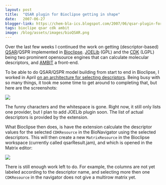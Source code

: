 ```yaml
---
layout: post
title:  "QSAR plugin for Bioclipse getting in shape"
date:   2007-06-27
blogger-link: https://chem-bla-ics.blogspot.com/2007/06/qsar-plugin-for-bioclipse-getting-in.html
tags: bioclipe qsar cdk ambit
image: /blog/assets/images/bioQSAR.png
---
```


Over the last few weeks I continued the work on getting (descriptor-based) [QSAR](http://en.wikipedia.org/wiki/QSAR)/QSPR implemented in
[Bioclipse](http://www.bioclipse.net/). [JOELib](http://joelib.sf.net/) (GPL) and the [CDK](http://cdk.sf.net/) (LGPL) being two prominent
opensource engines that can calculate molecular descriptors, and [AMBIT](http://ambit.acad.bg/) a front-end.

To be able to do QSAR/QSPR model building from start to end in Bioclipse, I worked in April
[on an architecture for selecting descriptors](http://chem-bla-ics.blogspot.com/2007/04/bioclipse-now-allows-qsar-descriptor.html).
Being busy with so many things, it took me some time to get around to completing that, but here are the screenshots:

![](/blog/assets/images/bioQSAR1.png)

The funny characters and the whitespace is gone. Right now, it still only lists one provider, but I plan to add JOELib plugin soon.
The list of actual descriptors is provided by the extension.

What Bioclipse then does, is have the extension calculate the descriptor values for the selected `CDKResource` in the BioNavigator
using the selected descriptors. This will then create a new `MatrixResource` in the Bioclipse workspace (currently called
qsarResult.jam), and which is opened in the Matrix editor:

![](/blog/assets/images/bioQSAR1.png)

There is still enough work left to do. For example, the columns are not yet labeled according to the descriptor name, and
selecting more then one `CDKResource` in the navigator does not give a multirow matrix yet.
